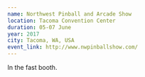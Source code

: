 ```yaml
---
name: Northwest Pinball and Arcade Show
location: Tacoma Convention Center
duration: 05-07 June
year: 2017
city: Tacoma, WA, USA
event_link: http://www.nwpinballshow.com/
---
```

In the fast booth.

